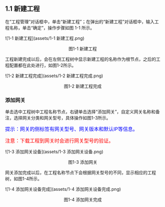 ## 1.1 新建工程

在“工程管理”对话框中，单击“新建工程”；在弹出的“新建工程”对话框中，输入工程名称，单击“确定”，操作步骤如图 1-1 所示。 

![1-1 新建工程](assets/1-1 新建工程.png)

<center>图1-1 新建工程</center>

工程新建完成以后，会在左侧工程树中显示新建工程的名称作为根节点，之后的工程配置都在此处进行，如图1-2所示。

![1-2 新建工程完成](assets/1-2 新建工程完成.png)

<center>图1-2 新建工程完成</center>



### 添加网关

单击选中工程树中工程名称节点，右键单击选择“添加网关”，自定义网关名称和备注，选择网关分类和网关型号，具体操作如图1-3所示。 

<font color=blue size=3>提示：网关的侧标签有网关型号、网关版本和默认IP等信息。</font><br>

<font color=red size=3>注意：下载工程到网关时会进行网关型号的验证。</font>

![1-3 添加网关设备](assets/1-3 添加网关设备.png)

<center>图1-3 添加网关</center>



网关添加完成以后，在工程名称节点下会根据网关型号的不同，显示相应的工程树，如图1-4所示。

![1-4 添加网关设备完成](assets/1-4 添加网关设备完成.png)

<center>图1-4 添加网关完成</center>

